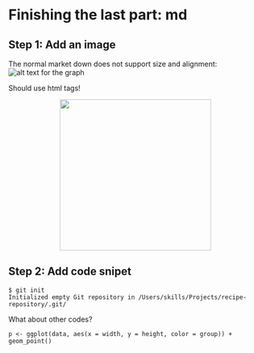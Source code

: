 # Finishing the last part: md

## Step 1: Add an image
The normal market down does not support size and alignment:
![alt text for the graph](https://octodex.github.com/images/yaktocat.png)

Should use html tags!
<p align = "center">
  <img width="300" height="300" src="https://octodex.github.com/images/yaktocat.png">
</p>


## Step 2: Add code snipet
```
$ git init
Initialized empty Git repository in /Users/skills/Projects/recipe-repository/.git/
```

What about other codes?

```
p <- ggplot(data, aes(x = width, y = height, color = group)) + geom_point()
```
